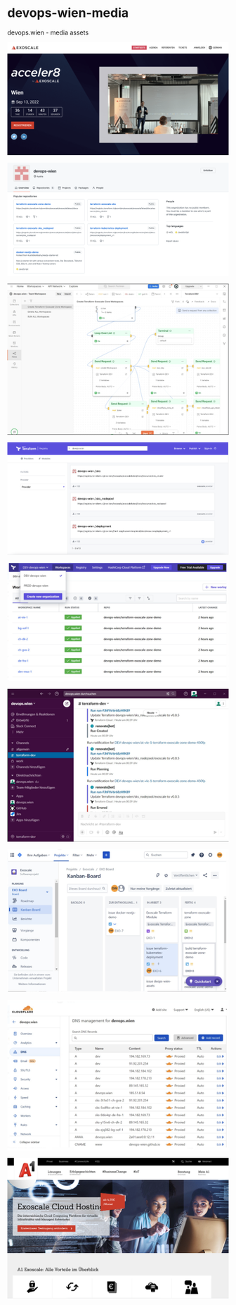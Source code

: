 # devops-wien-media
devops.wien - media assets

[![gitrepo_image](images/exoscale_event.png "exoscale_event")](https://events.exoscale.com/exoscale-acceler8-vienna)

[![gitrepo_image](images/git_repo.png "gitrepo_image")](https://github.com/devops-wien)

[![gitrepo_image](images/postman_flows.png "postman_flows")](https://devops-vienna.postman.co/workspace/devops.wien---Team-Workspace~1da23a1d-340c-48cd-88e2-79c5d84e8198/overview)

[![gitrepo_image](images/terraform_registries.png "terraform_registries")](https://registry.terraform.io/search/modules?q=devops.wien)

[![gitrepo_image](images/terraform_workspaces.png "terraform_workspaces")](https://app.terraform.io/app/DEV-devops-wien/workspaces/)

[![gitrepo_image](images/slack_notifications.png "slack_notifications")](https://devopswien.slack.com/)

[![gitrepo_image](images/jira_github_integration.png "jira_github_integration")](https://devops-wien.atlassian.net/)

[![gitrepo_image](images/cloudflare_dns_integration.png "cloudflare_dns_integration")](https://dash.cloudflare.com/91b3d10a2c41e59647e3ffbec053d628/devops.wien/dns)

[![gitrepo_image](images/a1_exoscale.png "exoscale_sks_instances.png")](https://portal.exoscale.com/u/dev-devopswien/compute/instances)